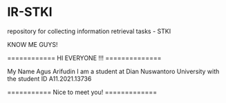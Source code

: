 # IR-STKI
repository for collecting information retrieval tasks - STKI

KNOW ME GUYS!

============ HI EVERYONE !!! ==============

My Name Agus Arifudin
I am a student at Dian Nuswantoro University with the student ID A11.2021.13736

=========== Nice to meet you! =============
